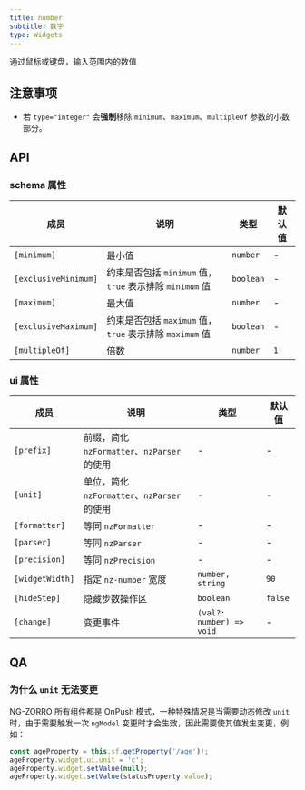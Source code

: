 ```yaml
---
title: number
subtitle: 数字
type: Widgets
---
```


通过鼠标或键盘，输入范围内的数值

## 注意事项

- 若 `type="integer"` 会**强制**移除 `minimum`、`maximum`、`multipleOf` 参数的小数部分。

## API

### schema 属性

| 成员 | 说明 | 类型 | 默认值 |
|----|----|----|-----|
| `[minimum]` | 最小值 | `number` | - |
| `[exclusiveMinimum]` | 约束是否包括 `minimum` 值，`true` 表示排除 `minimum` 值 | `boolean` | - |
| `[maximum]` | 最大值 | `number` | - |
| `[exclusiveMaximum]` | 约束是否包括 `maximum` 值，`true` 表示排除 `maximum` 值 | `boolean` | - |
| `[multipleOf]` | 倍数 | `number` | `1` |

### ui 属性

| 成员 | 说明 | 类型 | 默认值 |
|----|----|----|-----|
| `[prefix]` | 前缀，简化 `nzFormatter`、`nzParser` 的使用 | - | - |
| `[unit]` | 单位，简化 `nzFormatter`、`nzParser` 的使用 | - | - |
| `[formatter]` | 等同 `nzFormatter` | - | - |
| `[parser]` | 等同 `nzParser` | - | - |
| `[precision]` | 等同 `nzPrecision` | - | - |
| `[widgetWidth]` | 指定 `nz-number` 宽度 | `number, string` | `90` |
| `[hideStep]` | 隐藏步数操作区 | `boolean` | `false` |
| `[change]` | 变更事件 | `(val?: number) => void` | - |

## QA

### 为什么 `unit` 无法变更

NG-ZORRO 所有组件都是 OnPush 模式，一种特殊情况是当需要动态修改 `unit` 时，由于需要触发一次 `ngModel` 变更时才会生效，因此需要使其值发生变更，例如：

```ts
const ageProperty = this.sf.getProperty('/age')!;
ageProperty.widget.ui.unit = 'c';
ageProperty.widget.setValue(null);
ageProperty.widget.setValue(statusProperty.value);
```
